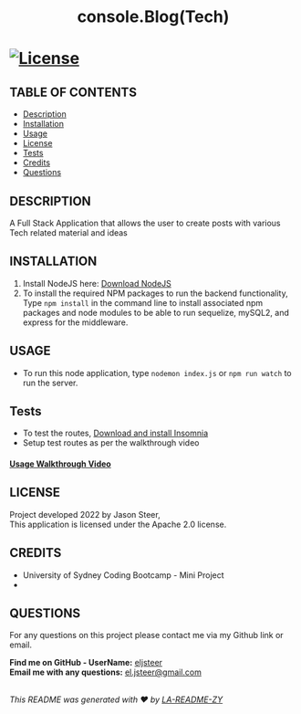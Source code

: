 <h1 align="center">console.Blog(Tech)<h1>

  [![License](https://img.shields.io/badge/License-Apache_2.0-blue.svg)](https://opensource.org/licenses/Apache-2.0)

  ## TABLE OF CONTENTS
  - [Description](#description)
  - [Installation](#Installation)
  - [Usage](#Usage)
  - [License](#License)
  - [Tests](#Tests)
  - [Credits](#Credits)
  - [Questions](#Questions)

  ## DESCRIPTION
  A Full Stack Application that allows the user to create posts with various Tech related material and ideas
  
  ## INSTALLATION
  1. Install NodeJS here: [Download NodeJS](https://nodejs.org/en/download/)
  2. To install the required NPM packages to run the backend functionality, Type `npm install` in the command line to install associated npm packages and node modules to be able to run sequelize, mySQL2, and express for the middleware.

  ## USAGE
  * To run this node application, type `nodemon index.js` or `npm run watch` to run the server.

  ## Tests
  * To test the routes, [Download and install Insomnia](https://insomnia.rest/download)
  * Setup test routes as per the walkthrough video

  #### [Usage Walkthrough Video](https://drive.google.com/file/d/1Ce5Pyjkc2HSfKkjFJT2H2eLrBZyUbIKc/view)
  
  ## LICENSE
  Project developed 2022 by Jason Steer,<br />
  This application is licensed under the Apache 2.0 license.

  ## CREDITS
  - University of Sydney Coding Bootcamp - Mini Project 
  - [ ](https://www.javascripttutorial.net/dom/css/replace-a-class-of-an-element/)

  ## QUESTIONS
  For any questions on this project please contact me via my Github link or email.<br />

  **Find me on GitHub - UserName:** [eljsteer](https://github.com/eljsteer)<br />
  **Email me with any questions:** el.jsteer@gmail.com<br />
  <br />
  
  _This README was generated with ❤️ by [LA-README-ZY](https://github.com/eljsteer/LA-README-ZY)_